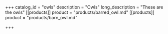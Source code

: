 +++
catalog_id = "owls"
description = "Owls"
long_description = "These are the owls"
[[products]]
product = "products/barred_owl.md"
[[products]]
product = "products/barn_owl.md"

+++
